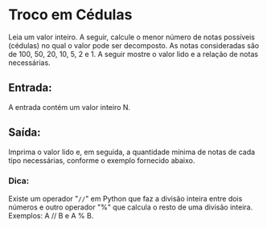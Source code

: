 # Troco em Cédulas

Leia um valor inteiro. A seguir, calcule o menor número de notas possı́veis (cédulas) no qual o valor pode ser decomposto. As notas consideradas são de 100, 50, 20, 10, 5, 2 e 1.
A seguir mostre o valor lido e a relação de notas necessárias.

## Entrada:

A entrada contém um valor inteiro N.

## Saı́da:

Imprima o valor lido e, em seguida, a quantidade mı́nima de notas de cada tipo necessárias, conforme o exemplo fornecido abaixo.

### Dica:

Existe um operador "`//`" em Python que faz a divisão inteira entre dois números e outro operador "%" que calcula o resto de uma divisão inteira. Exemplos: A // B e A % B.
